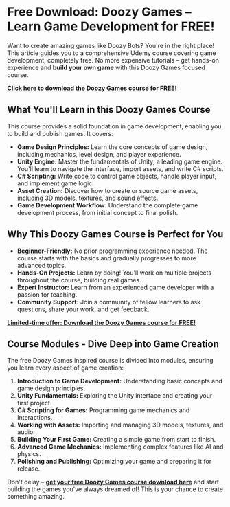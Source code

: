 # Free Download: Doozy Games – Learn Game Development for FREE!

Want to create amazing games like Doozy Bots? You're in the right place! This article guides you to a comprehensive Udemy course covering game development, completely free. No more expensive tutorials – get hands-on experience and **build your own game** with this Doozy Games focused course.

[**Click here to download the Doozy Games course for FREE!**](https://udemywork.com/doozy-games)

## What You'll Learn in this Doozy Games Course

This course provides a solid foundation in game development, enabling you to build and publish games. It covers:

*   **Game Design Principles:** Learn the core concepts of game design, including mechanics, level design, and player experience.
*   **Unity Engine:** Master the fundamentals of Unity, a leading game engine. You'll learn to navigate the interface, import assets, and write C# scripts.
*   **C# Scripting:** Write code to control game objects, handle player input, and implement game logic.
*   **Asset Creation:** Discover how to create or source game assets, including 3D models, textures, and sound effects.
*   **Game Development Workflow:** Understand the complete game development process, from initial concept to final polish.

## Why This Doozy Games Course is Perfect for You

*   **Beginner-Friendly:** No prior programming experience needed. The course starts with the basics and gradually progresses to more advanced topics.
*   **Hands-On Projects:** Learn by doing! You'll work on multiple projects throughout the course, building real games.
*   **Expert Instructor:** Learn from an experienced game developer with a passion for teaching.
*   **Community Support:** Join a community of fellow learners to ask questions, share your work, and get feedback.

[**Limited-time offer: Download the Doozy Games course for FREE!**](https://udemywork.com/doozy-games)

## Course Modules - Dive Deep into Game Creation

The free Doozy Games inspired course is divided into modules, ensuring you learn every aspect of game creation:

1.  **Introduction to Game Development:** Understanding basic concepts and game design principles.
2.  **Unity Fundamentals:** Exploring the Unity interface and creating your first project.
3.  **C# Scripting for Games:** Programming game mechanics and interactions.
4.  **Working with Assets:** Importing and managing 3D models, textures, and audio.
5.  **Building Your First Game:** Creating a simple game from start to finish.
6.  **Advanced Game Mechanics:** Implementing complex features like AI and physics.
7.  **Polishing and Publishing:** Optimizing your game and preparing it for release.

Don't delay – **[get your free Doozy Games course download here](https://udemywork.com/doozy-games)** and start building the games you've always dreamed of! This is your chance to create something amazing.
